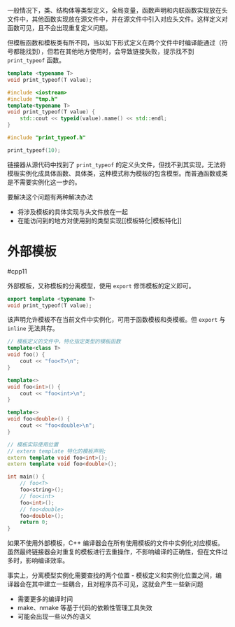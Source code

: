 一般情况下，类、结构体等类型定义，全局变量，函数声明和内联函数实现放在头文件中，其他函数实现放在源文件中，并在源文件中引入对应头文件。这样定义对函数可见，且不会出现重复定义问题。

但模板函数和模板类有所不同，当以如下形式定义在两个文件中时编译能通过（符号都能找到），但若在其他地方使用时，会导致链接失败，提示找不到 `print_typeof` 函数。

```cpp title:print_typeof.h
template <typename T>  
void print_typeof(T value);
```

```cpp title:print_typeof.cpp
#include <iostream>
#include "tmp.h"
template<typename T>
void print_typeof(T value) {
    std::cout << typeid(value).name() << std::endl;
}
```

```cpp title:其他文件
#include "print_typeof.h"

print_typeof(10);
```

链接器从源代码中找到了 `print_typeof` 的定义头文件，但找不到其实现，无法将模板实例化成具体函数、具体类，这种模式称为模板的包含模型。而普通函数或类是不需要实例化这一步的。

要解决这个问题有两种解决办法
* 将涉及模板的具体实现与头文件放在一起
* 在能访问到的地方对使用到的类型实现[[模板特化|模板特化]]
# 外部模板
#cpp11 

外部模板，又称模板的分离模型，使用 `export` 修饰模板的定义即可。

```cpp
export template <typename T>  
void print_typeof(T value);
```

该声明允许模板不在当前文件中实例化，可用于函数模板和类模板。但 `export` 与 `inline` 无法共存。

```cpp title:foo.cpp
// 模板定义的文件中，特化指定类型的模板函数
template<class T>
void foo() {
    cout << "foo<T>\n";
}

template<>
void foo<int>() {
    cout << "foo<int>\n";
}

template<>
void foo<double>() {
    cout << "foo<double>\n";
}
```

```cpp title:main.cpp
// 模板实际使用位置
// extern template 特化的模板声明;
extern template void foo<int>();
extern template void foo<double>();

int main() {
    // foo<T>
    foo<string>();
    // foo<int>
    foo<int>();
    // foo<double>
    foo<double>();
    return 0;
}
```

如果不使用外部模板，C++ 编译器会在所有使用模板的文件中实例化对应模板。虽然最终链接器会对重复的模板进行去重操作，不影响编译的正确性，但在文件过多时，影响编译效率。

事实上，分离模型实例化需要查找的两个位置 - 模板定义和实例化位置之间，编译器会在其中建立一些耦合，且对程序员不可见，这就会产生一些新问题
* 需要更多的编译时间
* make、nmake 等基于代码的依赖性管理工具失效
* 可能会出现一些以外的语义
